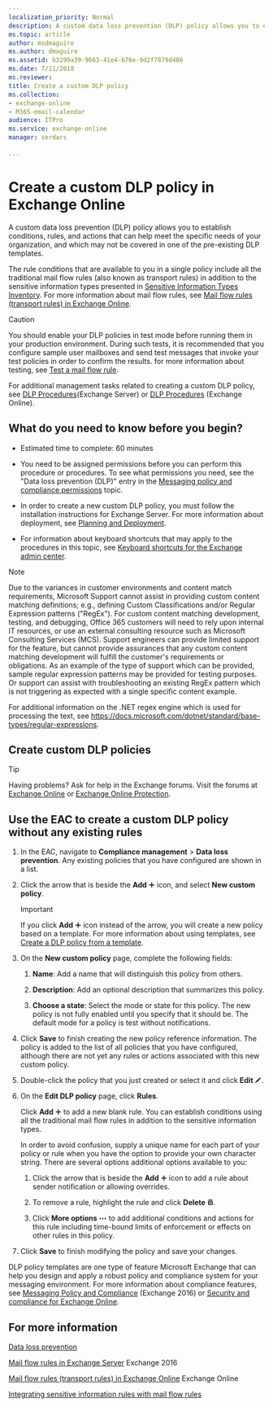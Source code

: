 ```yaml
---
localization_priority: Normal
description: A custom data loss prevention (DLP) policy allows you to establish conditions, rules, and actions that can help meet the specific needs of your organization, and which may not be covered in one of the pre-existing DLP templates.
ms.topic: article
author: msdmaguire
ms.author: dmaguire
ms.assetid: b3299a39-9663-41e4-b76e-9d2f7879d486
ms.date: 7/11/2018
ms.reviewer: 
title: Create a custom DLP policy
ms.collection:
- exchange-online
- M365-email-calendar
audience: ITPro
ms.service: exchange-online
manager: serdars

---
```


# Create a custom DLP policy in Exchange Online

A custom data loss prevention (DLP) policy allows you to establish conditions, rules, and actions that can help meet the specific needs of your organization, and which may not be covered in one of the pre-existing DLP templates.

The rule conditions that are available to you in a single policy include all the traditional mail flow rules (also known as transport rules) in addition to the sensitive information types presented in [Sensitive Information Types Inventory](https://technet.microsoft.com/library/98b81f9c-87bb-4905-8e53-04621c3ae74d.aspx). For more information about mail flow rules, see [Mail flow rules (transport rules) in Exchange Online](../../security-and-compliance/mail-flow-rules/mail-flow-rules.md).

> [!CAUTION]
> You should enable your DLP policies in test mode before running them in your production environment. During such tests, it is recommended that you configure sample user mailboxes and send test messages that invoke your test policies in order to confirm the results. for more information about testing, see [Test a mail flow rule](../../security-and-compliance/mail-flow-rules/test-mail-flow-rules.md).

For additional management tasks related to creating a custom DLP policy, see [DLP Procedures](https://technet.microsoft.com/library/e2f575aa-552e-4dcc-8d7b-1ffd697d67df.aspx)(Exchange Server) or [DLP Procedures](https://technet.microsoft.com/library/925290cc-f3b4-401e-b6c7-9a216a726f17.aspx) (Exchange Online).

## What do you need to know before you begin?

- Estimated time to complete: 60 minutes

- You need to be assigned permissions before you can perform this procedure or procedures. To see what permissions you need, see the "Data loss prevention (DLP)" entry in the [Messaging policy and compliance permissions](https://technet.microsoft.com/library/ec4d3b9f-b85a-4cb9-95f5-6fc149c3899b.aspx) topic.

- In order to create a new custom DLP policy, you must follow the installation instructions for Exchange Server. For more information about deployment, see [Planning and Deployment](https://technet.microsoft.com/library/692c59e3-f0b0-4cef-a66e-751aa740abae.aspx).

- For information about keyboard shortcuts that may apply to the procedures in this topic, see [Keyboard shortcuts for the Exchange admin center](../../accessibility/keyboard-shortcuts-in-admin-center.md).

> [!NOTE]
> Due to the variances in customer environments and content match requirements, Microsoft Support cannot assist in providing custom content matching definitions; e.g., defining Custom Classifications and/or Regular Expression patterns ("RegEx"). For custom content matching development, testing, and debugging, Office 365 customers will need to rely upon internal IT resources, or use an external
consulting resource such as Microsoft Consulting Services (MCS). Support engineers can provide limited support for the feature, but cannot provide assurances that any custom content matching development will fulfill the customer's requirements or obligations. As an example of the type of support which can be provided, sample regular expression patterns may be provided for testing purposes. Or support can assist with troubleshooting an existing RegEx pattern which is not triggering as expected with a single specific content example.

For additional information on the .NET regex engine which is used for processing the text, see https://docs.microsoft.com/dotnet/standard/base-types/regular-expressions.

## Create custom DLP policies

> [!TIP]
> Having problems? Ask for help in the Exchange forums. Visit the forums at [Exchange Online](https://go.microsoft.com/fwlink/p/?linkId=267542) or [Exchange Online Protection](https://go.microsoft.com/fwlink/p/?linkId=285351).

## Use the EAC to create a custom DLP policy without any existing rules

1. In the EAC, navigate to **Compliance management** \> **Data loss prevention**. Any existing policies that you have configured are shown in a list.

2. Click the arrow that is beside the **Add** ![Add Icon](../../media/ITPro_EAC_AddIcon.gif) icon, and select **New custom policy**.

   > [!IMPORTANT]
   > If you click **Add** ![Add Icon](../../media/ITPro_EAC_AddIcon.gif) icon instead of the arrow, you will create a new policy based on a template. For more information about using templates, see [Create a DLP policy from a template](create-dlp-policy-from-template.md).

3. On the **New custom policy** page, complete the following fields:

   1. **Name**: Add a name that will distinguish this policy from others.

   2. **Description**: Add an optional description that summarizes this policy.

   3. **Choose a state**: Select the mode or state for this policy. The new policy is not fully enabled until you specify that it should be. The default mode for a policy is test without notifications.

4. Click **Save** to finish creating the new policy reference information. The policy is added to the list of all policies that you have configured, although there are not yet any rules or actions associated with this new custom policy.

5. Double-click the policy that you just created or select it and click **Edit** ![Edit icon](../../media/ITPro_EAC_EditIcon.gif).

6. On the **Edit DLP policy** page, click **Rules**.

   Click **Add** ![Add Icon](../../media/ITPro_EAC_AddIcon.gif) to add a new blank rule. You can establish conditions using all the traditional mail flow rules in addition to the sensitive information types.

   In order to avoid confusion, supply a unique name for each part of your policy or rule when you have the option to provide your own character string. There are several options additional options available to you:

   1. Click the arrow that is beside the **Add** ![Add Icon](../../media/ITPro_EAC_AddIcon.gif) icon to add a rule about sender notification or allowing overrides.

   2. To remove a rule, highlight the rule and click **Delete** ![Delete icon](../../media/ITPro_EAC_DeleteIcon.gif).

   3. Click **More options** ![More Options Icon](../../media/ITPro_EAC_MoreOptionsIcon.gif) to add additional conditions and actions for this rule including time-bound limits of enforcement or effects on other rules in this policy.

7. Click **Save** to finish modifying the policy and save your changes.

DLP policy templates are one type of feature Microsoft Exchange that can help you design and apply a robust policy and compliance system for your messaging environment. For more information about compliance features, see [Messaging Policy and Compliance](https://technet.microsoft.com/library/65f20a20-27a4-4f6e-9b27-f8705d65b8d9.aspx) (Exchange 2016) or [Security and compliance for Exchange Online](../../security-and-compliance/security-and-compliance.md).

## For more information

[Data loss prevention](data-loss-prevention.md)

[Mail flow rules in Exchange Server](https://technet.microsoft.com/library/c3d2031c-fb7b-4866-8ae1-32928d0138ef.aspx) Exchange 2016

[Mail flow rules (transport rules) in Exchange Online](../../security-and-compliance/mail-flow-rules/mail-flow-rules.md) Exchange Online

[Integrating sensitive information rules with mail flow rules](integrate-sensitive-information-rules.md)
